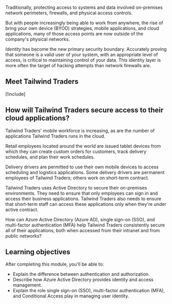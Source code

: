 Traditionally, protecting access to systems and data involved on-premises network perimeters, firewalls, and physical access controls.

But with people increasingly being able to work from anywhere, the rise of bring your own device (BYOD) strategies, mobile applications, and cloud applications, many of those access points are now outside of the company's physical networks.

_Identity_ has become the new primary security boundary. Accurately proving that someone is a valid user of your system, with an appropriate level of access, is critical to maintaining control of your data. This identity layer is more often the target of hacking attempts than network firewalls are.

## Meet Tailwind Traders

[!include[](../../shared/tailwind-traders-overview.md)]

## How will Tailwind Traders secure access to their cloud applications?

Tailwind Traders' mobile workforce is increasing, as are the number of applications Tailwind Traders runs in the cloud.

Retail employees located around the world are issued tablet devices from which they can create custom orders for customers, track delivery schedules, and plan their work schedules.

Delivery drivers are permitted to use their own mobile devices to access scheduling and logistics applications. Some delivery drivers are permanent employees of Tailwind Traders; others work on short-term contract.

Tailwind Traders uses Active Directory to secure their on-premises environments. They need to ensure that only employees can sign in and access their business applications. Tailwind Traders also needs to ensure that short-term staff can access these applications only when they're under active contract.

How can Azure Active Directory (Azure AD), single sign-on (SSO), and multi-factor authentication (MFA) help Tailwind Traders consistently secure all of their applications, both when accessed from their intranet and from public networks?

## Learning objectives

After completing this module, you'll be able to:

* Explain the difference between authentication and authorization.
* Describe how Azure Active Directory provides identity and access management.
* Explain the role single sign-on (SSO), multi-factor authentication (MFA), and Conditional Access play in managing user identity.
